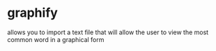 # graphify
allows you to import a text file that will allow the user to view the most common word in a graphical form
